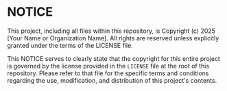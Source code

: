# NOTICE

This project, including all files within this repository, is Copyright (c) 2025 [Your Name or Organization Name]. All rights are reserved unless explicitly granted under the terms of the LICENSE file.

This NOTICE serves to clearly state that the copyright for this entire project is governed by the license provided in the `LICENSE` file at the root of this repository. Please refer to that file for the specific terms and conditions regarding the use, modification, and distribution of this project's contents.
